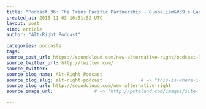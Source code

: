 ```yaml
---
title: "Podcast 36: The Trans Pacific Partnership - Globalism&#39;s Last Grasp?" # => "I Made a Pretty Gem - Planet.rb"
created_at: 2015-11-03 16:51:52 UTC
layout: post
kind: article
author: "Alt-Right Podcast"

categories: podcasts
tags: 
source_post_url: https://soundcloud.com/new-alternative-right/podcast-36-the-trans-pacific-partnership-globalisms-last-gasp    # => "http://poteland.com/blog/i-made-a-pretty-gem-planet-dot-rb/"
source_twitter_url: http://twitter.com/
source_twitter: 
source_blog_name: Alt-Right Podcast
source_blog_slug: alt-right-podcast              # => "this-is-where-i-tell-you-stuff"
source_blog_url: http://soundcloud.com/new-alternative-right               # => "http://poteland.com/articles"
source_image_url:               # => "http://poteland.com/images/site-logo.png"

---
```



<!--
   One of Donald Trump&#39;s campaign claims is that he would make much better deals for America. Colin and Andy are joined by Alt-Right contributors Siryako Akda (Philippines) and Daniel Spaulding (Korea) to look at America&#39;s latest deal – the Transpacific Parrtnership, a major new trade treaty that aims to lower tariffs and impose common standards on a culturally diverse group of nations. Is it workable and, if it is, what kind of impact is it likely to have on an America burdened by its growing race problems? Also under discussion is China&#39;s attempts to project its own economic empire, with its &quot;One Road, One Band&quot; strategy. 

Show Notes and Running Order here: http://alternative-right.blogspot.com/2015/11/podcast-36-trans-pacific-partnership.html           # => "I’ve been hurting to write this ever since we had the idea of creating a Planet for Cubox..." (Continued)
   alt-right-podcast              # => "this-is-where-i-tell-you-stuff"
   http://soundcloud.com/new-alternative-right               # => "http://poteland.com/articles"
                 # => "http://poteland.com/images/site-logo.png"
One of Donald Trump's campaign claims is that he would make much better deals for America. Colin and Andy are joined by Alt-Right contributors Siryako Akda (Philippines) and Daniel Spaulding (Korea) to look at America's latest deal – the Transpacific Parrtnership, a major new trade treaty that aims to lower tariffs and impose common standards on a culturally diverse group of nations. Is it workable and, if it is, what kind of impact is it likely to have on an America burdened by its growing race problems? Also under discussion is China's attempts to project its own economic empire, with its "One Road, One Band" strategy. 

Show Notes and Running Order here: http://alternative-right.blogspot.com/2015/11/podcast-36-trans-pacific-partnership.html<div class="">
    <i>Source: <a href="http://soundcloud.com/new-alternative-right">Alt-Right Podcast</a></i>
</div>
